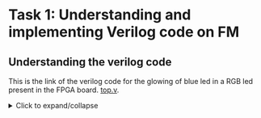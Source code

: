 # Task 1: Understanding and implementing Verilog code on FM
## Understanding the verilog code
This is the link of the verilog code for the glowing of blue led in a RGB led present in the FPGA board. [top.v](https://github.com/thesourcerer8/VSDSquadron_FM/blob/main/led_blue/top.v). 
<details>
  <summary>Click to expand/collapse</summary>
The first section of the verilog code says 
+ led_red,led_blue,led_green  These are the output wires that controls the clors of RGB led which carries output of logic 1 or 0
+ hw_clk  It is a clock that provides clock signals to the module"s timing.
+ testwire  it is connected to bit 5  of the frequency counter
*nnnnn

